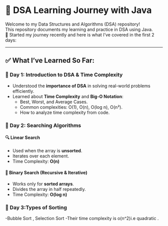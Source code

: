 # 📘 DSA Learning Journey with Java

Welcome to my Data Structures and Algorithms (DSA) repository!  
This repository documents my learning and practice in DSA using Java.  
🚀 Started my journey recently and here is what I’ve covered in the first 2 days:

---

## ✅ What I’ve Learned So Far:

### 📌 Day 1: Introduction to DSA & Time Complexity
- Understood the **importance of DSA** in solving real-world problems efficiently.
- Learned about **Time Complexity** and **Big-O Notation**:
  - Best, Worst, and Average Cases.
  - Common complexities: O(1), O(n), O(log n), O(n²).
  - How to analyze time complexity from code.

### 📌 Day 2: Searching Algorithms
#### 🔍 Linear Search
- Used when the array is **unsorted**.
- Iterates over each element.
- Time Complexity: **O(n)**

#### 🔎 Binary Search (Recursive & Iterative)
- Works only for **sorted arrays**.
- Divides the array in half repeatedly.
- Time Complexity: **O(log n)**


### 📌 Day 3:Types of Sorting
-Bubble Sort , Selection Sort 
-Their time complexity is o(n^2)i.e quadratic .




